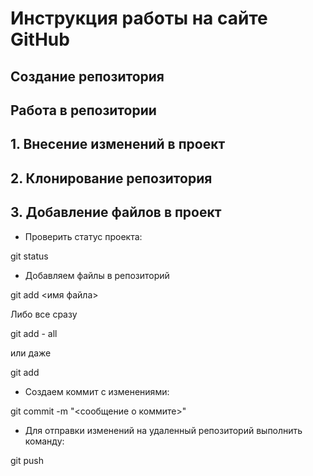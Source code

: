 # Инструкция работы на сайте GitHub

## Создание  репозитория


## Работа в репозитории

## 1. Внесение изменений в проект

## 2. Клонирование репозитория


## 3. Добавление файлов в проект

* Проверить статус проекта:

git status

* Добавляем файлы в репозиторий

git add <имя файла>

Либо все сразу

git add - all

или даже

git add
 
* Создаем коммит с изменениями:

git commit -m "<сообщение о коммите>"

* Для отправки изменений на удаленный репозиторий выполнить команду:

git push
